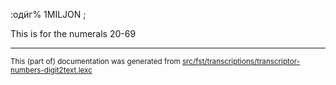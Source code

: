 

:одӥг%    1MILJON ; 

This is for the numerals 20-69

* * *

<small>This (part of) documentation was generated from [src/fst/transcriptions/transcriptor-numbers-digit2text.lexc](https://github.com/giellalt/lang-udm/blob/main/src/fst/transcriptions/transcriptor-numbers-digit2text.lexc)</small>
